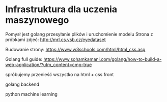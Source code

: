 # Infrastruktura dla uczenia maszynowego

Pomysł jest golang przesyłanie plików i uruchomienie modelu 
Strona z próbkami zdjeć:
http://mrl.cs.vsb.cz/eyedataset 


Budowanie strony:
https://www.w3schools.com/html/html_css.asp

Golang full guide:
https://www.sohamkamani.com/golang/how-to-build-a-web-application/?utm_content=cmp-true

spróbujemy przenieść wszystko na html + css front 

golang backend 

python machine learning